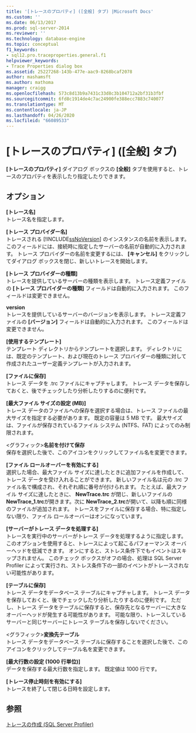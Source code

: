 ```yaml
---
title: '[トレースのプロパティ] ([全般] タブ) |Microsoft Docs'
ms.custom: ''
ms.date: 06/13/2017
ms.prod: sql-server-2014
ms.reviewer: ''
ms.technology: database-engine
ms.topic: conceptual
f1_keywords:
- sql12.pro.traceproperties.general.f1
helpviewer_keywords:
- Trace Properties dialog box
ms.assetid: 25227268-143b-477e-aac9-8268bcaf2078
author: mashamsft
ms.author: mathoma
manager: craigg
ms.openlocfilehash: 573c8d13b9a7431c33d8c3b104712a2bf31b3fbf
ms.sourcegitcommit: 6fd8c1914de4c7ac24900fe388ecc7883c740077
ms.translationtype: MT
ms.contentlocale: ja-JP
ms.lasthandoff: 04/26/2020
ms.locfileid: "66089533"
---
```

# <a name="trace-properties-general-tab"></a>[トレースのプロパティ] ([全般] タブ)
  **[トレースのプロパティ]** ダイアログ ボックスの **[全般]** タブを使用すると、トレースのプロパティを表示したり指定したりできます。  
  
## <a name="options"></a>オプション  
 **[トレース名]**  
 トレース名を指定します。  
  
 **[トレース プロバイダー名]**  
 トレースされる [!INCLUDE[ssNoVersion](../includes/ssnoversion-md.md)] のインスタンスの名前を表示します。 このフィールドには、接続時に指定したサーバーの名前が自動的に入力されます。 トレース プロバイダーの名前を変更するには、 **[キャンセル]** をクリックしてダイアログ ボックスを閉じ、新しいトレースを開始します。  
  
 **[トレース プロバイダーの種類]**  
 トレースを提供しているサーバーの種類を表示します。 トレース定義ファイルの **[トレース プロバイダーの種類]** フィールドは自動的に入力されます。 このフィールドは変更できません。  
  
 **version**  
 トレースを提供しているサーバーのバージョンを表示します。 トレース定義ファイルの **[バージョン]** フィールドは自動的に入力されます。 このフィールドは変更できません。  
  
 **[使用するテンプレート]**  
 テンプレート ディレクトリからテンプレートを選択します。 ディレクトリには、既定のテンプレート、および現在のトレース プロバイダーの種類に対して作成されたユーザー定義テンプレートが入力されます。  
  
 **[ファイルに保存]**  
 トレース データを .trc ファイルにキャプチャします。 トレース データを保存しておくと、後でチェックしたり分析したりするのに便利です。  
  
 **[最大ファイル サイズの設定 (MB)]**  
 トレース データのファイルへの保存を選択する場合は、トレース ファイルの最大サイズを指定する必要があります。 既定の容量は 5 MB です。 最大サイズは、ファイルが保存されているファイル システム (NTFS、FAT) によってのみ制限されます。  
  
 \<グラフィック>**名前を付けて保存**  
 保存を選択した後で、このアイコンをクリックしてファイル名を変更できます。  
  
 **[ファイル ロールオーバーを有効にする]**  
 選択した場合、最大ファイル サイズに達したときに追加ファイルを作成して、トレース データを受け入れることができます。 新しいファイル名は元の .trc  ファイル名で構成され、それぞれ順に番号が付けられます。 たとえば、最大ファイル サイズに達したときに、 **NewTrace.trc** が閉じ、新しいファイルの **NewTrace_1.trc**が開きます。次に **NewTrace_2.trc**が開いて、以降も順に同様のファイルが追加されます。 トレースをファイルに保存する場合、特に指定しない限り、ファイル ロールオーバーはオンになっています。  
  
 **[サーバーがトレース データを処理する]**  
 トレースを実行中のサーバーがトレース データを処理するように指定します。 このオプションを使用すると、トレースによって起こるパフォーマンス オーバーヘッドを低減できます。 オンにすると、ストレス条件下でもイベントはスキップされません。 このチェック ボックスがオフの場合、処理は SQL Server Profiler によって実行され、ストレス条件下の一部のイベントがトレースされない可能性があります。  
  
 **[テーブルに保存]**  
 トレース データをデータベース テーブルにキャプチャします。 トレース データを保存しておくと、後でチェックしたり分析したりするのに便利です。 ただし、トレース データをテーブルに保存すると、保存先となるサーバーに大きなオーバーヘッドが発生する可能性があります。 可能な限り、トレースしているサーバーと同じサーバーにトレース テーブルを保存しないでください。  
  
 \<グラフィック>**変換先テーブル**  
 トレース データをデータベース テーブルに保存することを選択した後で、このアイコンをクリックしてテーブル名を変更できます。  
  
 **[最大行数の設定 (1000 行単位)]**  
 データを保存する最大行数を指定します。 既定値は 1000 行です。  
  
 **[トレース停止時刻を有効にする]**  
 トレースを終了して閉じる日時を設定します。  
  
## <a name="see-also"></a>参照  
 [トレースの作成 &#40;SQL Server Profiler&#41;](../tools/sql-server-profiler/create-a-trace-sql-server-profiler.md)  
  
  
